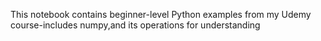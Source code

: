 This notebook contains beginner-level Python examples from my Udemy course-includes numpy,and its operations for understanding
